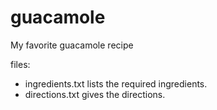 # guacamole
My favorite guacamole recipe

files:
- ingredients.txt lists the required ingredients.
- directions.txt gives the directions.

